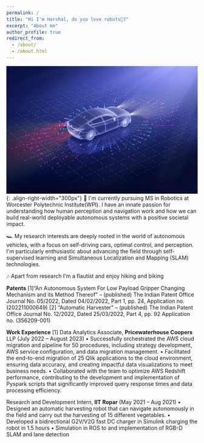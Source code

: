 ```yaml
---
permalink: /
title: "Hi I'm Harshal, do you love robots🤖?"
excerpt: "About me"
author_profile: true
redirect_from: 
  - /about/
  - /about.html
---
```


![Self-Driving-car](images/Self-Driving-car.jpg){: .align-right-width="300px"}
🏫 I'm currently pursuing MS in Robotics at Worcester Polytechnic Institute(WPI). I have an innate passion for understanding how human perception and navigation work and how we can build real-world deployable autonomous systems with a positive societal impact.

🏎️ My research interests are deeply rooted in the world of autonomous vehicles, with a focus on self-driving cars, optimal control, and perception.
I'm particularly enthusiastic about advancing the field through self-supervised learning and Simultaneous Localization and Mapping (SLAM) technologies.

🎶 Apart from research I'm a flautist and enjoy hiking and biking

**Patents**
[1]“An Autonomous System For Low Payload Gripper Changing Mechanism and its Method Thereof” – (published) The 
Indian Patent Office Journal No. 05/2022, Dated 04/02/2022, Part 1, pp. 24, Application no. (202211000649)
[2] “Automatic Harvester" – (published) The Indian Patent Office Journal No. 12/2022, Dated 25/03/2022, 
Part 4, pp. 92 Application no. (356209-001)

**Work Experience**
[1] Data Analytics Associate, **Pricewaterhouse Coopers** LLP  (July 2022 – August 2023)
• Successfully orchestrated the AWS cloud migration and pipeline for 50 procedures, including strategy development, AWS service configuration, and data migration management.
• Facilitated the end-to-end migration of 25 Qlik applications to the cloud environment, ensuring data accuracy, and creating impactful data visualizations to meet business needs.
• Collaborated with the team to optimize AWS Redshift performance, contributing to the development and implementation of Pyspark scripts that significantly improved query response times and data processing efficiency.

Research and Development Intern, **IIT Ropar** (May 2021 – Aug 2021)
• Designed an automatic harvesting robot that can navigate autonomously in the field and carry out the harvesting of 15 different vegetables.
• Developed a bidirectional G2V/V2G fast DC charger in Simulink charging the robot in 1.5 hours
• Simulation in ROS to and implementation of RGB-D SLAM and lane detection
